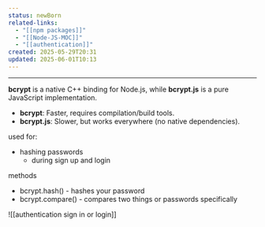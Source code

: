 ```yaml
---
status: newBorn
related-links:
  - "[[npm packages]]"
  - "[[Node-JS-MOC]]"
  - "[[authentication]]"
created: 2025-05-29T20:31
updated: 2025-06-01T10:13
---
```

---

**bcrypt** is a native C++ binding for Node.js, while **bcrypt.js** is a pure JavaScript implementation.

- **bcrypt**: Faster, requires compilation/build tools.
- **bcrypt.js**: Slower, but works everywhere (no native dependencies).


used for:
- hashing passwords
	- during sign up and login

methods
- bcrypt.hash() - hashes your password
- bcrypt.compare() - compares two things or passwords specifically

![[authentication sign in or login]]